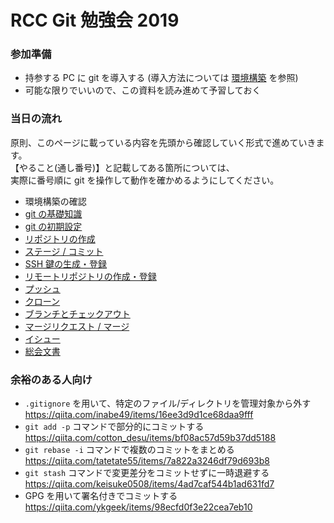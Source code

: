 # RCC Git 勉強会 2019

### 参加準備

- 持参する PC に git を導入する (導入方法については [環境構築](0-env.md) を参照)
- 可能な限りでいいので、この資料を読み進めて予習しておく

### 当日の流れ

原則、このページに載っている内容を先頭から確認していく形式で進めていきます。  
【やること(通し番号)】と記載してある箇所については、  
実際に番号順に git を操作して動作を確かめるようにしてください。

* 環境構築の確認
* [git の基礎知識](1-basics.md)
* [git の初期設定](2-initial-settings.md)
* [リポジトリの作成](3-init-repo.md)
* [ステージ / コミット](4-commit.md)
* [SSH 鍵の生成・登録](6-ssh-keygen.md)
* [リモートリポジトリの作成・登録](7-prepare-remote.md)
* [プッシュ](8-push.md)
* [クローン](9-clone.md)
* [ブランチとチェックアウト](10-branch.md)
* [マージリクエスト / マージ](11-merge.md)
* [イシュー](12-issue.md)
* [総会文書](13-soukai.md)

### 余裕のある人向け

* `.gitignore` を用いて、特定のファイル/ディレクトリを管理対象から外す https://qiita.com/inabe49/items/16ee3d9d1ce68daa9fff
* ``git add -p`` コマンドで部分的にコミットする https://qiita.com/cotton_desu/items/bf08ac57d59b37dd5188
* ``git rebase -i`` コマンドで複数のコミットをまとめる https://qiita.com/tatetate55/items/7a822a3246df79d693b8
* ``git stash`` コマンドで変更差分をコミットせずに一時退避する https://qiita.com/keisuke0508/items/4ad7caf544b1ad631fd7
* GPG を用いて署名付きでコミットする https://qiita.com/ykgeek/items/98ecfd0f3e22cea7eb10

